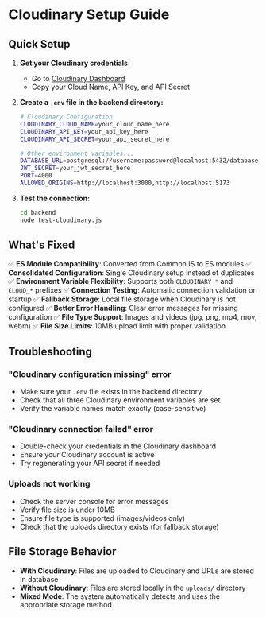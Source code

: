 # Cloudinary Setup Guide

## Quick Setup

1. **Get your Cloudinary credentials:**
   - Go to [Cloudinary Dashboard](https://cloudinary.com/console)
   - Copy your Cloud Name, API Key, and API Secret

2. **Create a `.env` file in the backend directory:**
   ```bash
   # Cloudinary Configuration
   CLOUDINARY_CLOUD_NAME=your_cloud_name_here
   CLOUDINARY_API_KEY=your_api_key_here
   CLOUDINARY_API_SECRET=your_api_secret_here
   
   # Other environment variables...
   DATABASE_URL=postgresql://username:password@localhost:5432/database_name
   JWT_SECRET=your_jwt_secret_here
   PORT=4000
   ALLOWED_ORIGINS=http://localhost:3000,http://localhost:5173
   ```

3. **Test the connection:**
   ```bash
   cd backend
   node test-cloudinary.js
   ```

## What's Fixed

✅ **ES Module Compatibility**: Converted from CommonJS to ES modules
✅ **Consolidated Configuration**: Single Cloudinary setup instead of duplicates
✅ **Environment Variable Flexibility**: Supports both `CLOUDINARY_*` and `CLOUD_*` prefixes
✅ **Connection Testing**: Automatic connection validation on startup
✅ **Fallback Storage**: Local file storage when Cloudinary is not configured
✅ **Better Error Handling**: Clear error messages for missing configuration
✅ **File Type Support**: Images and videos (jpg, png, mp4, mov, webm)
✅ **File Size Limits**: 10MB upload limit with proper validation

## Troubleshooting

### "Cloudinary configuration missing" error
- Make sure your `.env` file exists in the backend directory
- Check that all three Cloudinary environment variables are set
- Verify the variable names match exactly (case-sensitive)

### "Cloudinary connection failed" error
- Double-check your credentials in the Cloudinary dashboard
- Ensure your Cloudinary account is active
- Try regenerating your API secret if needed

### Uploads not working
- Check the server console for error messages
- Verify file size is under 10MB
- Ensure file type is supported (images/videos only)
- Check that the uploads directory exists (for fallback storage)

## File Storage Behavior

- **With Cloudinary**: Files are uploaded to Cloudinary and URLs are stored in database
- **Without Cloudinary**: Files are stored locally in the `uploads/` directory
- **Mixed Mode**: The system automatically detects and uses the appropriate storage method
